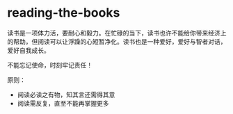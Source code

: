# reading-the-books


读书是一项体力活，要耐心和毅力。在忙碌的当下，读书也许不能给你带来经济上的帮助，但阅读可以让浮躁的心短暂净化。读书也是一种爱好，爱好与智者对话，爱好自我成长。

不能忘记使命，时刻牢记责任！

原则：

* 阅读必读之有物，知其言还需得其意
* 阅读需反复，直至不能再掌握更多
